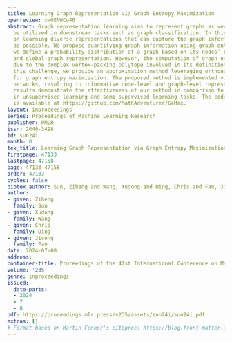 ```yaml
---
title: Learning Graph Representation via Graph Entropy Maximization
openreview: xwOENWCo46
abstract: Graph representation learning aims to represent graphs as vectors that can
  be utilized in downstream tasks such as graph classification. In this work, we focus
  on learning diverse representations that can capture the graph information as much
  as possible. We propose quantifying graph information using graph entropy, where
  we define a probability distribution of a graph based on its nodes’ representations
  and global-graph representation. However, the computation of graph entropy is NP-hard
  due to the complex vertex-packing polytope involved in its definition. To address
  this challenge, we provide an approximation method leveraging orthonormal representations
  for graph entropy maximization. The proposed method is implemented via graph neural
  networks, resulting in informative node-level and graph-level representations. Experimental
  results demonstrate the effectiveness of our method in comparison to many baselines
  in unsupervised learning and semi-supervised learning tasks. The code of our method
  is available at https://github.com/MathAdventurer/GeMax.
layout: inproceedings
series: Proceedings of Machine Learning Research
publisher: PMLR
issn: 2640-3498
id: sun24i
month: 0
tex_title: Learning Graph Representation via Graph Entropy Maximization
firstpage: 47133
lastpage: 47158
page: 47133-47158
order: 47133
cycles: false
bibtex_author: Sun, Ziheng and Wang, Xudong and Ding, Chris and Fan, Jicong
author:
- given: Ziheng
  family: Sun
- given: Xudong
  family: Wang
- given: Chris
  family: Ding
- given: Jicong
  family: Fan
date: 2024-07-08
address:
container-title: Proceedings of the 41st International Conference on Machine Learning
volume: '235'
genre: inproceedings
issued:
  date-parts:
  - 2024
  - 7
  - 8
pdf: https://proceedings.mlr.press/v235/assets/sun24i/sun24i.pdf
extras: []
# Format based on Martin Fenner's citeproc: https://blog.front-matter.io/posts/citeproc-yaml-for-bibliographies/
---
```

